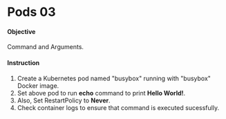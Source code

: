 # Pods 03

#### Objective 

Command and Arguments. 

#### Instruction

1. Create a Kubernetes pod named "busybox" running with "busybox" Docker image.
2. Set above pod to run <b>echo</b> command to print <b>Hello World!</b>.
3. Also, Set RestartPolicy to <b>Never</b>.
4. Check container logs to ensure that command is executed sucessfully.
